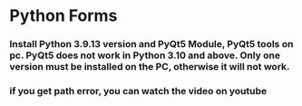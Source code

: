 <h1>Python Forms</h1>

<h3>Install Python 3.9.13 version and PyQt5 Module, PyQt5 tools on pc. PyQt5 does not work in Python 3.10 and above. Only one version must be installed on the PC, otherwise it will not work.</h3>

<h3>if you get path error, you can watch the video on youtube</h3>
